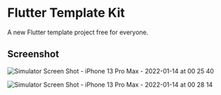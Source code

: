 # Flutter Template Kit

A new Flutter template project free for everyone.

## Screenshot

![Simulator Screen Shot - iPhone 13 Pro Max - 2022-01-14 at 00 25 40](https://user-images.githubusercontent.com/52181725/149392213-eb6c6678-cbbc-4c14-8bea-7acc2b065e14.png)

![Simulator Screen Shot - iPhone 13 Pro Max - 2022-01-14 at 00 28 14](https://user-images.githubusercontent.com/52181725/149392253-e6dd1cd0-a813-4ed5-bcac-52c25f25e707.png)







